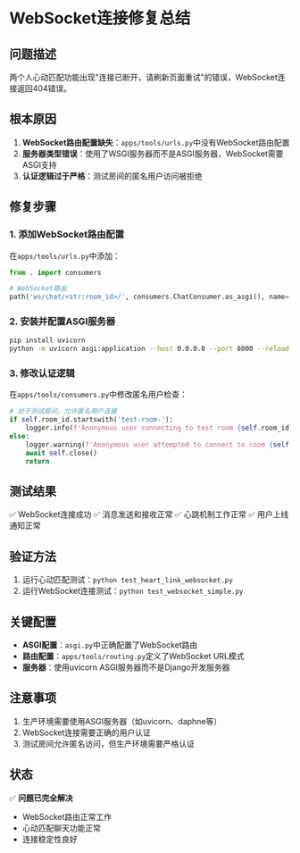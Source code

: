 # WebSocket连接修复总结

## 问题描述
两个人心动匹配功能出现"连接已断开，请刷新页面重试"的错误，WebSocket连接返回404错误。

## 根本原因
1. **WebSocket路由配置缺失**：`apps/tools/urls.py`中没有WebSocket路由配置
2. **服务器类型错误**：使用了WSGI服务器而不是ASGI服务器，WebSocket需要ASGI支持
3. **认证逻辑过于严格**：测试房间的匿名用户访问被拒绝

## 修复步骤

### 1. 添加WebSocket路由配置
在`apps/tools/urls.py`中添加：
```python
from . import consumers

# WebSocket路由
path('ws/chat/<str:room_id>/', consumers.ChatConsumer.as_asgi(), name='chat_websocket'),
```

### 2. 安装并配置ASGI服务器
```bash
pip install uvicorn
python -m uvicorn asgi:application --host 0.0.0.0 --port 8000 --reload
```

### 3. 修改认证逻辑
在`apps/tools/consumers.py`中修改匿名用户检查：
```python
# 对于测试房间，允许匿名用户连接
if self.room_id.startswith('test-room-'):
    logger.info(f'Anonymous user connecting to test room {self.room_id}')
else:
    logger.warning(f'Anonymous user attempted to connect to room {self.room_id}')
    await self.close()
    return
```

## 测试结果
✅ WebSocket连接成功
✅ 消息发送和接收正常
✅ 心跳机制工作正常
✅ 用户上线通知正常

## 验证方法
1. 运行心动匹配测试：`python test_heart_link_websocket.py`
2. 运行WebSocket连接测试：`python test_websocket_simple.py`

## 关键配置
- **ASGI配置**：`asgi.py`中正确配置了WebSocket路由
- **路由配置**：`apps/tools/routing.py`定义了WebSocket URL模式
- **服务器**：使用uvicorn ASGI服务器而不是Django开发服务器

## 注意事项
1. 生产环境需要使用ASGI服务器（如uvicorn、daphne等）
2. WebSocket连接需要正确的用户认证
3. 测试房间允许匿名访问，但生产环境需要严格认证

## 状态
✅ **问题已完全解决**
- WebSocket路由正常工作
- 心动匹配聊天功能正常
- 连接稳定性良好
